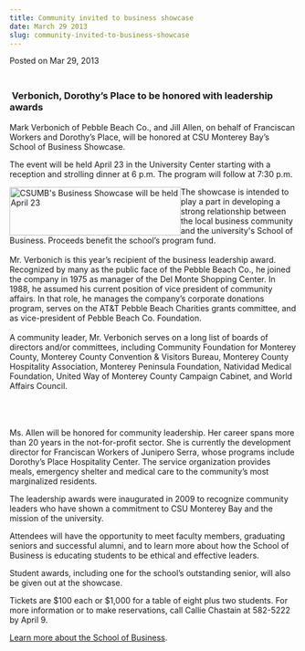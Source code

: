 ```yaml
---
title: Community invited to business showcase
date: March 29 2013
slug: community-invited-to-business-showcase
---
```


 



<span class="date">Posted on Mar 29, 2013    </span>
<h3><br>
&#xA0;Verbonich, Dorothy&#x2019;s Place to be honored with leadership
awards</br></h3>
<p>Mark Verbonich of Pebble Beach Co., and Jill Allen, on behalf of
Franciscan Workers and Dorothy&#x2019;s Place, will be honored at CSU
Monterey Bay&#x2019;s School of Business Showcase.</p>
<p>The event will be held April 23 in the University Center
starting with a reception and strolling dinner at 6 p.m. The
program will follow at 7:30 p.m.</p>
<p><img alt="CSUMB&apos;s Business Showcase will be held April 23" src="https://news.csumb.edu/sites/default/files/65/attachments/news/images/business_showcase_web.jpg" style="float:left; width:300px; height:85px">The showcase is
intended to play a part in developing a strong relationship between
the local business community and the university&apos;s School of
Business. Proceeds benefit the school&#x2019;s program fund.<br>
<br>
Mr. Verbonich is this year&#x2019;s recipient of the business leadership
award. Recognized by many as the public face of the Pebble Beach
Co., he joined the company in 1975 as manager of the Del Monte
Shopping Center. In 1988, he assumed his current position of vice
president of community affairs. In that role, he manages the
company&#x2019;s corporate donations program, serves on the AT&amp;T
Pebble Beach Charities grants committee, and as vice-president of
Pebble Beach Co. Foundation.<br>
<br>
A community leader, Mr. Verbonich serves on a long list of boards
of directors and/or committees, including Community Foundation for
Monterey County, Monterey County Convention &amp; Visitors Bureau,
Monterey County Hospitality Association, Monterey Peninsula
Foundation, Natividad Medical Foundation, United Way of Monterey
County Campaign Cabinet, and World Affairs Council.</br></br></br></br></img></p>
<p>Ms. Allen will be honored for community leadership. Her career
spans more than 20 years in the not-for-profit sector. She is
currently the development director for Franciscan Workers of
Junipero Serra, whose programs include Dorothy&#x2019;s Place Hospitality
Center. The service organization provides meals, emergency shelter
and medical care to the community&#x2019;s most marginalized
residents.</p>
<p>The leadership awards were inaugurated in 2009 to recognize
community leaders who have shown a commitment to CSU Monterey Bay
and the mission of the university.</p>
<p>Attendees will have the opportunity to meet faculty members,
graduating seniors and successful alumni, and to learn more about
how the School of Business is educating students to be ethical and
effective leaders.</p>
<p>Student awards, including one for the school&#x2019;s outstanding
senior, will also be given out at the showcase.</p>
<p>Tickets are $100 each or $1,000 for a table of eight plus two
students. For more information or to make reservations, call Callie
Chastain at 582-5222 by April 9.</p>
<p><a href="https://csumb.edu/business" rel="nofollow">Learn more
about the School of Business</a>.</p>
<p><br>
&#xA0;</br></p>





 
